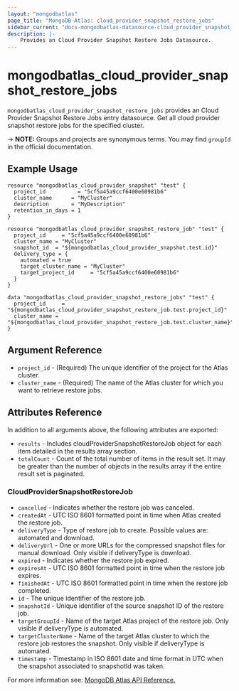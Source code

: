 ```yaml
---
layout: "mongodbatlas"
page_title: "MongoDB Atlas: cloud_provider_snapshot_restore_jobs"
sidebar_current: "docs-mongodbatlas-datasource-cloud_provider_snapshot_restore_jobs"
description: |-
    Provides an Cloud Provider Snapshot Restore Jobs Datasource.
---
```


# mongodbatlas_cloud_provider_snapshot_restore_jobs

`mongodbatlas_cloud_provider_snapshot_restore_jobs` provides an Cloud Provider Snapshot Restore Jobs entry datasource. Get all cloud provider snapshot restore jobs for the specified cluster.

-> **NOTE:** Groups and projects are synonymous terms. You may find `groupId` in the official documentation.

## Example Usage

```hcl
resource "mongodbatlas_cloud_provider_snapshot" "test" {
  project_id          = "5cf5a45a9ccf6400e60981b6"
  cluster_name      = "MyCluster"
  description       = "MyDescription"
  retention_in_days = 1
}

resource "mongodbatlas_cloud_provider_snapshot_restore_job" "test" {
  project_id     = "5cf5a45a9ccf6400e60981b6"
  cluster_name = "MyCluster"
  snapshot_id  = "${mongodbatlas_cloud_provider_snapshot.test.id}"
  delivery_type = {
    automated = true
    target_cluster_name = "MyCluster"
    target_project_id     = "5cf5a45a9ccf6400e60981b6"
  }
}

data "mongodbatlas_cloud_provider_snapshot_restore_jobs" "test" {
  project_id     = "${mongodbatlas_cloud_provider_snapshot_restore_job.test.project_id}"
  cluster_name = "${mongodbatlas_cloud_provider_snapshot_restore_job.test.cluster_name}"
}
```

## Argument Reference

* `project_id` - (Required) The unique identifier of the project for the Atlas cluster.
* `cluster_name` - (Required) The name of the Atlas cluster for which you want to retrieve restore jobs.

## Attributes Reference

In addition to all arguments above, the following attributes are exported:

* `results` - Includes cloudProviderSnapshotRestoreJob object for each item detailed in the results array section.
* `totalCount` - Count of the total number of items in the result set. It may be greater than the number of objects in the results array if the entire result set is paginated.

### CloudProviderSnapshotRestoreJob

* `cancelled` -	Indicates whether the restore job was canceled.
* `createdAt` -	UTC ISO 8601 formatted point in time when Atlas created the restore job.
* `deliveryType` - Type of restore job to create. Possible values are: automated and download.
* `deliveryUrl` -	One or more URLs for the compressed snapshot files for manual download. Only visible if deliveryType is download.
* `expired` -	Indicates whether the restore job expired.
* `expiresAt` -	UTC ISO 8601 formatted point in time when the restore job expires.
* `finishedAt` -	UTC ISO 8601 formatted point in time when the restore job completed.
* `id` -	The unique identifier of the restore job.
* `snapshotId` -	Unique identifier of the source snapshot ID of the restore job.
* `targetGroupId` -	Name of the target Atlas project of the restore job. Only visible if deliveryType is automated.
* `targetClusterName` -	Name of the target Atlas cluster to which the restore job restores the snapshot. Only visible if deliveryType is automated.
* `timestamp` - Timestamp in ISO 8601 date and time format in UTC when the snapshot associated to snapshotId was taken.


For more information see: [MongoDB Atlas API Reference.](https://docs.atlas.mongodb.com/reference/api/cloud-provider-snapshot-restore-jobs-get-all/)